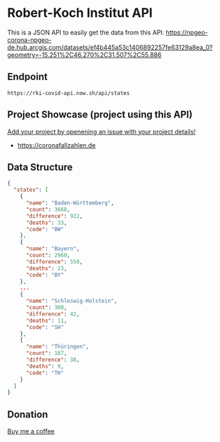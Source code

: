 # Robert-Koch Institut API

This is a JSON API to easily get the data from this API:
https://npgeo-corona-npgeo-de.hub.arcgis.com/datasets/ef4b445a53c1406892257fe63129a8ea_0?geometry=-15.251%2C46.270%2C31.507%2C55.886

## Endpoint

`https://rki-covid-api.now.sh/api/states`

## Project Showcase (project using this API)

[Add your project by openening an issue with your project details!](https://github.com/marlon360/rki-covid-api/issues/new)

- https://coronafallzahlen.de

## Data Structure

```json
{
  "states": [
    {
      "name": "Baden-Württem­berg",
      "count": 3668,
      "difference": 922,
      "deaths": 33,
      "code": "BW"
    },
    {
      "name": "Bayern",
      "count": 2960,
      "difference": 559,
      "deaths": 23,
      "code": "BY"
    },
    ...
    {
      "name": "Schles­wig-Holstein",
      "count": 308,
      "difference": 42,
      "deaths": 11,
      "code": "SH"
    },
    {
      "name": "Thüringen",
      "count": 187,
      "difference": 38,
      "deaths": 9,
      "code": "TH"
    }
  ]
}
```

## Donation

[Buy me a coffee](https://ko-fi.com/marlon360)
